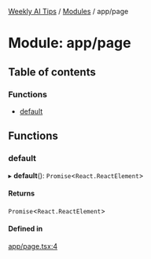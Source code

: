 [Weekly AI Tips](../README.md) / [Modules](../modules.md) / app/page

# Module: app/page

## Table of contents

### Functions

- [default](app_page.md#default)

## Functions

### default

▸ **default**(): `Promise`\<`React.ReactElement`\>

#### Returns

`Promise`\<`React.ReactElement`\>

#### Defined in

[app/page.tsx:4](https://github.com/alexsoyes/weekly-ai-tips/blob/8e6b4ae946047053b809d45f37efccbb35947373/app/page.tsx#L4)
